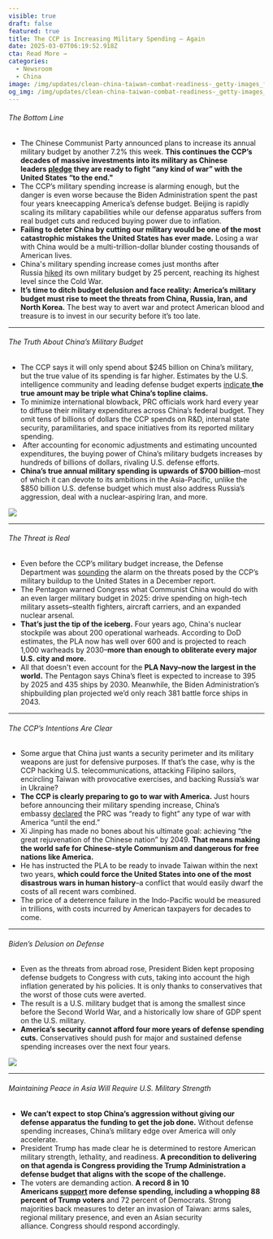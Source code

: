 ```yaml
---
visible: true
draft: false
featured: true
title: The CCP is Increasing Military Spending – Again
date: 2025-03-07T06:19:52.918Z
cta: Read More →
categories:
  - Newsroom
  - China
image: /img/updates/clean-china-taiwan-combat-readiness-_getty-images_featuredimage_mon-feb-24-2025.webp
og_img: /img/updates/clean-china-taiwan-combat-readiness-_getty-images_featuredimage_mon-feb-24-2025.webp
---
```

###### The Bottom Line

* The Chinese Communist Party announced plans to increase its annual military budget by another 7.2% this week. **This continues the CCP’s decades of massive investments into its military as Chinese leaders [pledge](https://8nithvebb.cc.rs6.net/tn.jsp?f=001krOoKyehg4_1CHplxRSr8srTuC22A9lhOqmkUb5oygjS_FJvbSph9D0GNauCghkd007S-UHxKPc6UOFG7PEcm4pDT-sVgRoPvQqRaP01KWo_eIKK671GNrwkBMeOL__B703vN-jdYhyN5tXfAYGCMXuflsrF83ZbChyK0CaDh6UxJBy-_Z3jURvrQSA-_bRJ&c=KENPg0JeyqW1BMq9ojGh8MQsaxcZ6WyE-iQMiCPZyMEIx54sjIvT7A==&ch=CJorP5UvE81ARzJBLyHL_VRBpZqps8I_nKgYPjYB0efDvX2oi4h42w== "https\://8nithvebb.cc.rs6.net/tn.jsp?f=001krOoKyehg4_1CHplxRSr8srTuC22A9lhOqmkUb5oygjS_FJvbSph9D0GNauCghkd007S-UHxKPc6UOFG7PEcm4pDT-sVgRoPvQqRaP01KWo_eIKK671GNrwkBMeOL\_\_B703vN-jdYhyN5tXfAYGCMXuflsrF83ZbChyK0CaDh6UxJBy-\_Z3jURvrQSA-\_bRJ&c=KENPg0JeyqW1BMq9ojGh8MQsaxcZ6WyE-iQMiCPZyMEIx54sjIvT7A==&ch=CJorP5UvE81ARzJBLyHL_VRBpZqps8I_nKgYPjYB0efDvX2oi4h42w==") they are ready to fight “any kind of war” with the United States “to the end."**  
* The CCP’s military spending increase is alarming enough, but the danger is even worse because the Biden Administration spent the past four years kneecapping America’s defense budget. Beijing is rapidly scaling its military capabilities while our defense apparatus suffers from real budget cuts and reduced buying power due to inflation.
* **Failing to deter China by cutting our military would be one of the most catastrophic mistakes the United States has ever made.** Losing a war with China would be a multi-trillion-dollar blunder costing thousands of American lives.
* China's military spending increase comes just months after Russia [hiked](https://8nithvebb.cc.rs6.net/tn.jsp?f=001krOoKyehg4_1CHplxRSr8srTuC22A9lhOqmkUb5oygjS_FJvbSph9D0GNauCghkdoSnt8DY9Nwzi590iaoZgyZANyWbEKNA5kF-b8M65AbvgsfSTjs0fE3z5yc56aplisaWNfGUBPFRpBz_jKLv4QsR7TjfQFS3auiyzFneRNufhQcREHW0U-1pjrszZCr7fDRH_KmKWgpj6FYM-RCb8ooc2KSz9AKjOMuFY-836xJ4oBRnjdDG_ldYaHAz2iG7P&c=KENPg0JeyqW1BMq9ojGh8MQsaxcZ6WyE-iQMiCPZyMEIx54sjIvT7A==&ch=CJorP5UvE81ARzJBLyHL_VRBpZqps8I_nKgYPjYB0efDvX2oi4h42w== "https\://8nithvebb.cc.rs6.net/tn.jsp?f=001krOoKyehg4_1CHplxRSr8srTuC22A9lhOqmkUb5oygjS_FJvbSph9D0GNauCghkdoSnt8DY9Nwzi590iaoZgyZANyWbEKNA5kF-b8M65AbvgsfSTjs0fE3z5yc56aplisaWNfGUBPFRpBz_jKLv4QsR7TjfQFS3auiyzFneRNufhQcREHW0U-1pjrszZCr7fDRH_KmKWgpj6FYM-RCb8ooc2KSz9AKjOMuFY-836xJ4oBRnjdDG_ldYaHAz2iG7P&c=KENPg0JeyqW1BMq9ojGh8MQsaxcZ6WyE-iQMiCPZyMEIx54sjIvT7A==&ch=CJorP5UvE81ARzJBLyHL_VRBpZqps8I_nKgYPjYB0efDvX2oi4h42w==") its own military budget by 25 percent, reaching its highest level since the Cold War.
* **It’s time to ditch budget delusion and face reality: America’s military budget must rise to meet the threats from China, Russia, Iran, and North Korea.** The best way to avert war and protect American blood and treasure is to invest in our security before it’s too late.

- - -

###### The Truth About China’s Military Budget

* The CCP says it will only spend about $245 billion on China’s military, but the true value of its spending is far higher. Estimates by the U.S. intelligence community and leading defense budget experts [indicate ](https://8nithvebb.cc.rs6.net/tn.jsp?f=001krOoKyehg4_1CHplxRSr8srTuC22A9lhOqmkUb5oygjS_FJvbSph9D0GNauCghkdE-LOA2WaVSzvay9gOf7N_NLEoGkPaqK-lt8BClCh02piHFvd8SACoTYkDSJndaOQcGdI-vdTtuZ1hQZ2qWwdkk2uN7jNAhDPn1m35L4EAF-DhS_pdHrHvTXMavcO1MGpMEpDgce0mZj6OhvolFbgRGBybPz-WzG5Gi8imPwZgaLBLyLFC_jXs5gRskUik-5YvGXwrcwbKKXbOrU1I9qlpJ03nlsUT4GhJSi9YByBexc1FMdJ5TSp9Q==&c=KENPg0JeyqW1BMq9ojGh8MQsaxcZ6WyE-iQMiCPZyMEIx54sjIvT7A==&ch=CJorP5UvE81ARzJBLyHL_VRBpZqps8I_nKgYPjYB0efDvX2oi4h42w== "https\://8nithvebb.cc.rs6.net/tn.jsp?f=001krOoKyehg4_1CHplxRSr8srTuC22A9lhOqmkUb5oygjS_FJvbSph9D0GNauCghkdE-LOA2WaVSzvay9gOf7N_NLEoGkPaqK-lt8BClCh02piHFvd8SACoTYkDSJndaOQcGdI-vdTtuZ1hQZ2qWwdkk2uN7jNAhDPn1m35L4EAF-DhS_pdHrHvTXMavcO1MGpMEpDgce0mZj6OhvolFbgRGBybPz-WzG5Gi8imPwZgaLBLyLFC_jXs5gRskUik-5YvGXwrcwbKKXbOrU1I9qlpJ03nlsUT4GhJSi9YByBexc1FMdJ5TSp9Q==&c=KENPg0JeyqW1BMq9ojGh8MQsaxcZ6WyE-iQMiCPZyMEIx54sjIvT7A==&ch=CJorP5UvE81ARzJBLyHL_VRBpZqps8I_nKgYPjYB0efDvX2oi4h42w==")**the true amount may be triple what China’s topline claims.**
* To minimize international blowback, PRC officials work hard every year to diffuse their military expenditures across China’s federal budget. They omit tens of billions of dollars the CCP spends on R&D, internal state security, paramilitaries, and space initiatives from its reported military spending.  
*  After accounting for economic adjustments and estimating uncounted expenditures, the buying power of China’s military budgets increases by hundreds of billions of dollars, rivaling U.S. defense efforts.
* **China’s true annual military spending is upwards of $700 billion**–most of which it can devote to its ambitions in the Asia-Pacific, unlike the $850 billion U.S. defense budget which must also address Russia’s aggression, deal with a nuclear-aspiring Iran, and more.﻿

![](https://files.constantcontact.com/bb1a97a2901/4e2e68f5-af6f-41fc-aaee-896f8ed102c5.png)

- - -

###### The Threat is Real

* Even before the CCP’s military budget increase, the Defense Department was [sounding](https://8nithvebb.cc.rs6.net/tn.jsp?f=001krOoKyehg4_1CHplxRSr8srTuC22A9lhOqmkUb5oygjS_FJvbSph9D0GNauCghkdAwOS20IZs5caGeW462GEgxI4I9R3bDUn73zTgVoaHbX6N4mt9l7rl8UZ41PqciiUdUQq7gk23fu3_nkjBuKp6VQzxr4zDlqTL-ioIhrrJsEkWfXImanZrdrY8gmAm-jSRkVaWHk58apDpIR-xCIoxoAhb_VoKAfKo2awRKgzXIw--fAwb6aFtRvMeba5Z23BAAv5jHlGwBLEn18s2eIXQwfWurqWRQkLj2awK7rxDSwy9UvS3xyy8t8j2Q2NIsTnz4E9L5h1qG0=&c=KENPg0JeyqW1BMq9ojGh8MQsaxcZ6WyE-iQMiCPZyMEIx54sjIvT7A==&ch=CJorP5UvE81ARzJBLyHL_VRBpZqps8I_nKgYPjYB0efDvX2oi4h42w== "https\://8nithvebb.cc.rs6.net/tn.jsp?f=001krOoKyehg4_1CHplxRSr8srTuC22A9lhOqmkUb5oygjS_FJvbSph9D0GNauCghkdAwOS20IZs5caGeW462GEgxI4I9R3bDUn73zTgVoaHbX6N4mt9l7rl8UZ41PqciiUdUQq7gk23fu3_nkjBuKp6VQzxr4zDlqTL-ioIhrrJsEkWfXImanZrdrY8gmAm-jSRkVaWHk58apDpIR-xCIoxoAhb_VoKAfKo2awRKgzXIw--fAwb6aFtRvMeba5Z23BAAv5jHlGwBLEn18s2eIXQwfWurqWRQkLj2awK7rxDSwy9UvS3xyy8t8j2Q2NIsTnz4E9L5h1qG0=&c=KENPg0JeyqW1BMq9ojGh8MQsaxcZ6WyE-iQMiCPZyMEIx54sjIvT7A==&ch=CJorP5UvE81ARzJBLyHL_VRBpZqps8I_nKgYPjYB0efDvX2oi4h42w==") the alarm on the threats posed by the CCP’s military buildup to the United States in a December report.
* The Pentagon warned Congress what Communist China would do with an even larger military budget in 2025: drive spending on high-tech military assets–stealth fighters, aircraft carriers, and an expanded nuclear arsenal.
* **That’s just the tip of the iceberg.** Four years ago, China's nuclear stockpile was about 200 operational warheads. According to DoD estimates, the PLA now has well over 600 and is projected to reach 1,000 warheads by 2030–**more than enough to obliterate every major U.S. city and more.**
* All that doesn't even account for the **PLA Navy–now the largest in the world.** The Pentagon says China’s fleet is expected to increase to 395 by 2025 and 435 ships by 2030. Meanwhile, the Biden Administration’s shipbuilding plan projected we’d only reach 381 battle force ships in 2043.

- - -

###### The CCP’s Intentions Are Clear

* Some argue that China just wants a security perimeter and its military weapons are just for defensive purposes. If that’s the case, why is the CCP hacking U.S. telecommunications, attacking Filipino sailors, encircling Taiwan with provocative exercises, and backing Russia’s war in Ukraine?
* **The CCP is clearly preparing to go to war with America.** Just hours before announcing their military spending increase, China’s embassy [declared](https://8nithvebb.cc.rs6.net/tn.jsp?f=001krOoKyehg4_1CHplxRSr8srTuC22A9lhOqmkUb5oygjS_FJvbSph9D0GNauCghkd7gwbo1Qm-LenvBAsZHodmGDseaXxQtqyQZSSgvKXczwQ1MLpGQyVaCIYov-JqZF-Xw40-0Gsq4rdsJSWWNAk7IwNDqfM4fVh-ZB4EBhiBeeSS6o69iduBrFBw9I-NjpP&c=KENPg0JeyqW1BMq9ojGh8MQsaxcZ6WyE-iQMiCPZyMEIx54sjIvT7A==&ch=CJorP5UvE81ARzJBLyHL_VRBpZqps8I_nKgYPjYB0efDvX2oi4h42w== "https\://8nithvebb.cc.rs6.net/tn.jsp?f=001krOoKyehg4_1CHplxRSr8srTuC22A9lhOqmkUb5oygjS_FJvbSph9D0GNauCghkd7gwbo1Qm-LenvBAsZHodmGDseaXxQtqyQZSSgvKXczwQ1MLpGQyVaCIYov-JqZF-Xw40-0Gsq4rdsJSWWNAk7IwNDqfM4fVh-ZB4EBhiBeeSS6o69iduBrFBw9I-NjpP&c=KENPg0JeyqW1BMq9ojGh8MQsaxcZ6WyE-iQMiCPZyMEIx54sjIvT7A==&ch=CJorP5UvE81ARzJBLyHL_VRBpZqps8I_nKgYPjYB0efDvX2oi4h42w==") the PRC was “ready to fight” any type of war with America “until the end.”
* Xi Jinping has made no bones about his ultimate goal: achieving “the great rejuvenation of the Chinese nation” by 2049. **That means making the world safe for Chinese-style Communism and dangerous for free nations like America.**
* He has instructed the PLA to be ready to invade Taiwan within the next two years, **which could force the United States into one of the most disastrous wars in human history**–a conflict that would easily dwarf the costs of all recent wars combined.
* The price of a deterrence failure in the Indo-Pacific would be measured in trillions, with costs incurred by American taxpayers for decades to come.

- - -

###### Biden’s Delusion on Defense

* Even as the threats from abroad rose, President Biden kept proposing defense budgets to Congress with cuts, taking into account the high inflation generated by his policies. It is only thanks to conservatives that the worst of those cuts were averted. 
* The result is a U.S. military budget that is among the smallest since before the Second World War, and a historically low share of GDP spent on the U.S. military.
* **America’s security cannot afford four more years of defense spending cuts.** Conservatives should push for major and sustained defense spending increases over the next four years.

![](https://files.constantcontact.com/bb1a97a2901/f09a36cd-ff76-46c0-a0cc-6a434cef069a.png)

- - -

###### Maintaining Peace in Asia Will Require U.S. Military Strength

* **We can’t expect to stop China’s aggression without giving our defense apparatus the funding to get the job done.** Without defense spending increases, China’s military edge over America will only accelerate.
* President Trump has made clear he is determined to restore American military strength, lethality, and readiness. **A precondition to delivering on that agenda is Congress providing the Trump Administration a defense budget that aligns with the scope of the challenge.**
* The voters are demanding action. **A record 8 in 10 Americans [support](https://8nithvebb.cc.rs6.net/tn.jsp?f=001krOoKyehg4_1CHplxRSr8srTuC22A9lhOqmkUb5oygjS_FJvbSph9D0GNauCghkdc9fYf1LOJ1OP7kKza3eyjB1oAA8HI9_KeU_KTmv6ReqoHBkL8ZzZS_Q6oaw9pw4hGjbtj7gj9bts7vHK8ZJ1iHooB8g72gkpnPusknNCM9ixAvHoDzvkJMG1sKy0qehPwkvHHJPWpatg-7aWed_suA==&c=KENPg0JeyqW1BMq9ojGh8MQsaxcZ6WyE-iQMiCPZyMEIx54sjIvT7A==&ch=CJorP5UvE81ARzJBLyHL_VRBpZqps8I_nKgYPjYB0efDvX2oi4h42w== "https\://8nithvebb.cc.rs6.net/tn.jsp?f=001krOoKyehg4_1CHplxRSr8srTuC22A9lhOqmkUb5oygjS_FJvbSph9D0GNauCghkdc9fYf1LOJ1OP7kKza3eyjB1oAA8HI9_KeU_KTmv6ReqoHBkL8ZzZS_Q6oaw9pw4hGjbtj7gj9bts7vHK8ZJ1iHooB8g72gkpnPusknNCM9ixAvHoDzvkJMG1sKy0qehPwkvHHJPWpatg-7aWed_suA==&c=KENPg0JeyqW1BMq9ojGh8MQsaxcZ6WyE-iQMiCPZyMEIx54sjIvT7A==&ch=CJorP5UvE81ARzJBLyHL_VRBpZqps8I_nKgYPjYB0efDvX2oi4h42w==") more defense spending, including a whopping 88 percent of Trump voters** and 72 percent of Democrats. Strong majorities back measures to deter an invasion of Taiwan: arms sales, regional military presence, and even an Asian security alliance. Congress should respond accordingly.